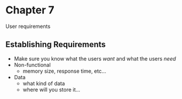 # Chapter 7

User requirements

## Establishing Requirements

 * Make sure you know what the users *want* and what the users *need*
 * Non-functional
   * memory size, response time, etc...
 * Data
   * what kind of data
   * where will you store it...


